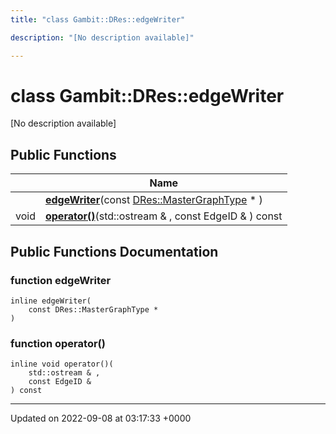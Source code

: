 ```yaml
---
title: "class Gambit::DRes::edgeWriter"

description: "[No description available]"

---
```


# class Gambit::DRes::edgeWriter



[No description available]

## Public Functions

|                | Name           |
| -------------- | -------------- |
| | **[edgeWriter](/documentation/code/classes/classgambit_1_1dres_1_1edgewriter/#function-edgewriter)**(const [DRes::MasterGraphType](/documentation/code/namespaces/namespacegambit_1_1dres/#typedef-mastergraphtype) * ) |
| void | **[operator()](/documentation/code/classes/classgambit_1_1dres_1_1edgewriter/#function-operator)**(std::ostream & , const EdgeID & ) const |

## Public Functions Documentation

### function edgeWriter

```
inline edgeWriter(
    const DRes::MasterGraphType * 
)
```


### function operator()

```
inline void operator()(
    std::ostream & ,
    const EdgeID & 
) const
```


-------------------------------

Updated on 2022-09-08 at 03:17:33 +0000